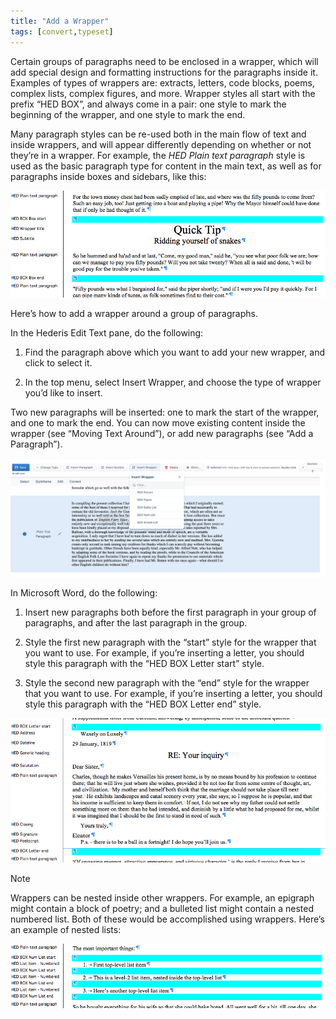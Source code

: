 ```yaml
---
title: "Add a Wrapper"
tags: [convert,typeset]
---
```

 
<html><body><section data-type="chapter" class="hsecchapter" data-hederis-type="hsecchapter" id="add-a-wrapper" data-pi-attrs="id: add-a-wrapper; data-tags: convert,typeset;" role="doc-chapter" data-tags="convert,typeset" data-author-name=" " data-book-title=" " title="Add a Wrapper"><p class="hblkp" data-hederis-type="hblkp" id="pntxKhWUn">Certain groups of paragraphs need to be enclosed in a wrapper, which will add special design and formatting instructions for the paragraphs inside it. Examples of types of wrappers are: extracts, letters, code blocks, poems, complex lists, complex figures, and more. Wrapper styles all start with the prefix &#8220;HED BOX&#8221;, and always come in a pair: one style to mark the beginning of the wrapper, and one style to mark the end.</p><p class="hblkp" data-hederis-type="hblkp" id="pez0u03SX">Many paragraph styles can be re-used both in the main flow of text and inside wrappers, and will appear differently depending on whether or not they&#8217;re in a wrapper. For example, the <em data-hederis-type="hspanem" id="pOsSbN3B9">HED Plain text paragraph</em> style is used as the basic paragraph type for content in the main text, as well as for paragraphs inside boxes and sidebars, like this:</p><img data-hederis-type="hblkimg" class="hblkimg" id="pf4RTazRG" src="/images/wrapper1.png" data-img-src="/images/wrapper1.png"/><p class="hblkp" data-hederis-type="hblkp" id="pQWVAIqYB">Here&#8217;s how to add a wrapper around a group of paragraphs.</p><p class="hblkp" data-hederis-type="hblkp" id="pZwSm8sTy">In the Hederis Edit Text pane, do the following:</p><ol class="hwprnumlist" data-hederis-type="hwprnumlist" id="pPs7qa4sy"><li class="hblkoli" data-hederis-type="hblkoli" id="liGQUk3Qi7"><p class="hblkoli" data-hederis-type="hblklip" id="pPcZefT7L">Find the paragraph above which you want to add your new wrapper, and click to select it.</p></li><li class="hblkoli" data-hederis-type="hblkoli" id="liyOk6l6f0"><p class="hblkoli" data-hederis-type="hblklip" id="pSDNUtoDk">In the top menu, select Insert Wrapper, and choose the type of wrapper you&#8217;d like to insert.</p></li></ol><p class="hblkp" data-hederis-type="hblkp" id="pm46yrOZ6">Two new paragraphs will be inserted: one to mark the start of the wrapper, and one to mark the end. You can now move existing content inside the wrapper (see &#8220;Moving Text Around&#8221;), or add new paragraphs (see &#8220;Add a Paragraph&#8221;).</p><img data-hederis-type="hblkimg" class="hblkimg" id="p7XJTOXhF" src="/images/wrapper2.png" data-img-src="/images/wrapper2.png"/><p class="hblkp" data-hederis-type="hblkp" id="pwTfycjFB">In Microsoft Word, do the following:</p><ol class="hwprnumlist" data-hederis-type="hwprnumlist" id="pMza1PBbH"><li class="hblkoli" data-hederis-type="hblkoli" id="liYBX4ck6w"><p class="hblkoli" data-hederis-type="hblklip" id="pGriiWNQ1">Insert new paragraphs both before the first paragraph in your group of paragraphs, and after the last paragraph in the group.</p></li><li class="hblkoli" data-hederis-type="hblkoli" id="li5xCbzWWD"><p class="hblkoli" data-hederis-type="hblklip" id="pYRxaLmOt">Style the first new paragraph with the &#8220;start&#8221; style for the wrapper that you want to use. For example, if you&#8217;re inserting a letter, you should style this paragraph with the &#8220;HED BOX Letter start&#8221; style.</p></li><li class="hblkoli" data-hederis-type="hblkoli" id="libjTrkhSv"><p class="hblkoli" data-hederis-type="hblklip" id="pVKGs2F8A">Style the second new paragraph with the &#8220;end&#8221; style for the wrapper that you want to use. For example, if you&#8217;re inserting a letter, you should style this paragraph with the &#8220;HED BOX Letter end&#8221; style.</p></li></ol><img data-hederis-type="hblkimg" class="hblkimg" id="pL9O7VYCd" src="/images/letter1.png" data-img-src="/images/letter1.png"/><aside class="hwprbox box" data-hederis-type="hwprbox" id="pDKwo9RJa" data-type="sidebar"><p class="hblktype" data-hederis-type="hblktype" id="pNCPpGNQg">Note</p><p class="hblkp" data-hederis-type="hblkp" id="ptwnfylSL">Wrappers can be nested inside other wrappers. For example, an epigraph might contain a block of poetry; and a bulleted list might contain a nested numbered list. Both of these would be accomplished using wrappers. Here&#8217;s an example of nested lists:</p></aside><img data-hederis-type="hblkimg" class="hblkimg" id="pl81lpfFm" src="/images/list1.png" data-img-src="/images/list1.png"/></section></body></html>
